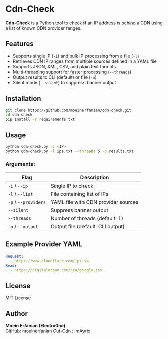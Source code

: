 # Cdn-Check

**Cdn-Check** is a Python tool to check if an IP address is behind a CDN using a list of known CDN provider ranges.

## Features

- Supports single IP (`-i`) and bulk IP processing from a file (`-l`)
- Retrieves CDN IP ranges from multiple sources defined in a YAML file
- Supports JSON, XML, CSV, and plain text formats
- Multi-threading support for faster processing (`--threads`)
- Output results to CLI (default) or file (`-o`)
- Silent mode (`--silent`) to suppress banner output

## Installation

```bash
git clone https://github.com/moeinerfanian/cdn-check.git
cd cdn-check
pip install -r requirements.txt
```

## Usage

```bash
python cdn-check.py -i <IP> 
python cdn-check.py -l ips.txt --threads 5 -o results.txt
```

### Arguments:

| Flag          | Description |
|--------------|-------------|
| `-i` / `--ip` | Single IP to check |
| `-l` / `--list` | File containing list of IPs |
| `-p` / `--providers` | YAML file with CDN provider sources |
| `--silent` | Suppress banner output |
| `--threads` | Number of threads (default: 1) |
| `-o` / `--output` | Output file (default: CLI output) |

## Example Provider YAML

```yaml
Request:
  - https://www.cloudflare.com/ips-v4
Read:
  - https://digitalocean.com/geo/google.csv
```

## License
MIT License

## Author
**Moein Erfanian (Electro0ne)**  
GitHub: [moeinerfanian](https://github.com/moeinerfanian)
Cut-Cdn : [ImAyrix](https://github.com/ImAyrix/cut-cdn/)
